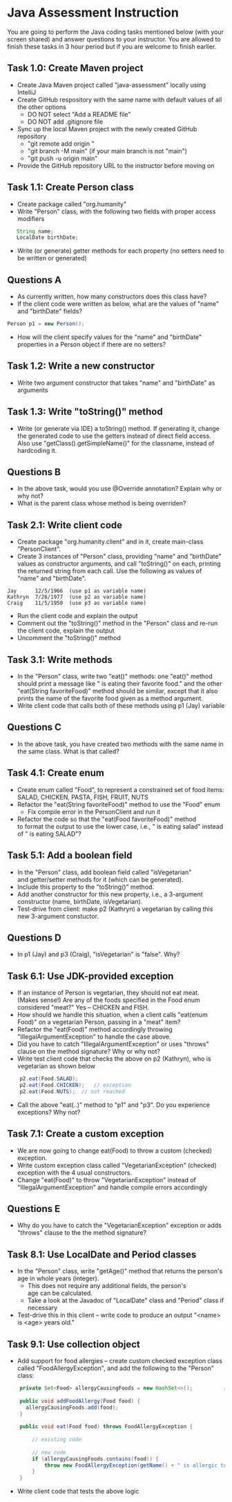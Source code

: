# Java Assessment Instruction

You are going to perform the Java coding tasks mentioned below (with your screen shared) and answer questions to your instructor.  You are allowed to finish these tasks in 3 hour period but if you are welcome to finish earlier.

## Task 1.0: Create Maven project
- Create Java Maven project called "java-assessment"
  locally using IntelliJ
- Create GitHub respository with the same name
  with default values of all the other options
  - DO NOT select "Add a README file"
  - DO NOT add .gitignore file
- Sync up the local Maven project with the newly
  created GitHub repository
  - "git remote add origin <your-github-repo>"
  - "git branch -M main" (if your main branch is not "main")
  - "git push -u origin main"
- Provide the GitHub repository URL to the instructor
  before moving on


## Task 1.1: Create Person class
- Create package called "org.humanity"
- Write "Person" class, with the following two fields
  with proper access modifiers

```java
   String name;
   LocalDate birthDate;
```

- Write (or generate) getter methods for each 
  property (no setters need to be written or
  generated)

## Questions A
- As currently written, how many constructors does this class have?
- If the client code were written as below, what are the values 
  of "name" and "birthDate" fields?

```java
Person p1 = new Person();
```

- How will the client specify values for the "name" and "birthDate" 
  properties in a Person object if there are no setters?

## Task 1.2: Write a new constructor
- Write two argument constructor that takes "name" and "birthDate" 
  as arguments

## Task 1.3: Write "toString()" method
- Write (or generate via IDE) a toString() method.  If generating it, 
  change the generated code to use the getters 
  instead of direct field access. Also use 
  "getClass().getSimpleName()" for the classname, instead of 
  hardcoding it. 

## Questions B
- In the above task, would you use @Override annotation? 
  Explain why or why not?
- What is the parent class whose method is being overriden?

## Task 2.1: Write client code
- Create package "org.humanity.client" and in it, create 
  main-class "PersonClient".
- Create 3 instances of "Person" class, providing "name" and 
  "birthDate" values as constructor arguments, and call "toString()" 
  on each, printing the returned string from each call. Use
  the following as values of "name" and "birthDate".  

```
Jay      12/5/1966	(use p1 as variable name)
Kathryn	 7/26/1977	(use p2 as variable name)
Craig	 11/5/1950	(use p3 as variable name)
```

- Run the client code and explain the output
- Comment out the "toString()" method in the "Person" class
  and re-run the client code, explain the output
- Uncomment the "toString()" method

## Task 3.1: Write methods
- In the "Person" class, write two "eat()" methods: one "eat()"
  method should print a message like 
  "<name> is eating their favorite food." and 
  the other "eat(String favoriteFood)" method should be similar, 
  except that it also prints the name of the favorite food
  given as a method argument.
- Write client code that calls both of these methods using
  p1 (Jay) variable

## Questions C
- In the above task, you have created two methods with the 
  same name in the same class. What is that called?

## Task 4.1: Create enum
- Create enum called "Food", to represent a constrained 
  set of food items: SALAD, CHICKEN, PASTA, FISH, FRUIT, NUTS
- Refactor the "eat(String favoriteFood)" method to use the "Food"
  enum
  - Fix compile error in the PersonClient and run it
- Refactor the code so that the "eat(Food favoriteFood)" method  
  to format the output to use the lower case, i.e., 
  "<name> is eating salad" instead of "<name> is eating SALAD"?

## Task 5.1: Add a boolean field
- In the "Person" class, add boolean field called "isVegetarian"  
  and getter/setter methods for it (which can be generated).
- Include this property to the "toString()" method.
- Add another constructor for this new property, i.e., 
  a 3-argument constructor (name, birthDate, isVegetarian).
- Test-drive from client: make p2 (Kathryn) a vegetarian 
  by calling this new 3-argument constuctor.

## Questions D
- In p1 (Jay) and p3 (Craig), "isVegetarian" is "false".  Why?

## Task 6.1: Use JDK-provided exception
- If an instance of Person is vegetarian, they should not eat meat.  
  (Makes sense!) Are any of the foods specified in the Food 
  enum considered "meat?"  Yes – CHICKEN and FISH.
- How should we handle this situation, when a client calls 
  "eat(enum Food)" on a vegetarian Person, passing in a
  "meat" item?
- Refactor the "eat(Food)" method accordingly throwing 
  "IllegalArgumentException" to handle the case above.
- Did you have to catch "IllegalArgumentException" or uses
  "throws" clause on the method signature?  Why or why not?
- Write test client code that checks the above on p2 (Kathryn), 
  who is vegetarian as shown below

```java
	p2.eat(Food.SALAD);
	p2.eat(Food.CHICKEN);	// exception
	p2.eat(Food.NUTS);	// not reached
```
- Call the above "eat(..)" method to "p1" and "p3".
  Do you experience exceptions? Why not?

## Task 7.1: Create a custom exception
- We are now going to change eat(Food) to throw a custom (checked) exception.
- Write custom exception class called "VegetarianException" (checked) 
  exception with the 4 usual constructors.
- Change "eat(Food)" to throw "VegetarianException" instead of 
  "IllegalArgumentException" and handle compile errors accordingly

## Questions E
- Why do you have to catch the "VegetarianException" exception or
  adds "throws" clause to the the method signature?

## Task 8.1: Use LocalDate and Period classes
- In the "Person" class, write "getAge()" method that returns
  the person's age in whole years (integer). 
  - This does not require any additional fields, the person's  
    age can be calculated.
  - Take a look at the Javadoc of "LocalDate" class and
    "Period" class if necessary
- Test-drive this in this client – write code to produce an
  output "\<name\> is \<age\> years old."

## Task 9.1: Use collection object
- Add support for food allergies – create custom checked exception 
  class called "FoodAllergyException", and add the following to 
  the "Person" class:

```java
    private Set<Food> allergyCausingFoods = new HashSet<>();          // Question: why use Set here?
	
	public void addFoodAllergy(Food food) {
      allergyCausingFoods.add(food);
	}
	
	public void eat(Food food) throws FoodAllergyException {
        
        // existing code
      
        // new code
        if (allergyCausingFoods.contains(food)) {
            throw new FoodAllergyException(getName() + " is allergic to " + food);
        }
    }
```

- Write client code that tests the above logic
